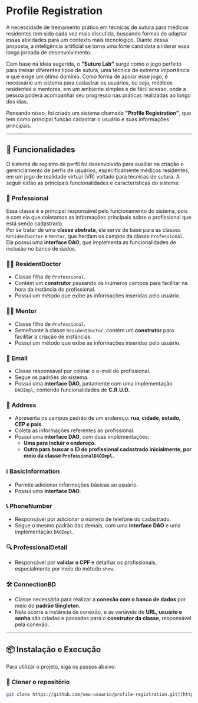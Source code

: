 # Profile Registration

A necessidade de treinamento prático em técnicas de sutura para médicos residentes tem sido cada vez mais discutida, buscando formas de adaptar essas atividades para um contexto mais tecnológico. Diante dessa proposta, a inteligência artificial se torna uma forte candidata a liderar essa longa jornada de desenvolvimento.  

Com base na ideia sugerida, o **"Suture Lab"** surge como o jogo perfeito para treinar diferentes tipos de sutura, uma técnica de extrema importância e que exige um ótimo domínio. Como forma de apoiar esse jogo, é necessário um sistema para cadastrar os usuários, ou seja, médicos residentes e mentores, em um ambiente simples e de fácil acesso, onde a pessoa poderá acompanhar seu progresso nas práticas realizadas ao longo dos dias.  

Pensando nisso, foi criado um sistema chamado **"Profile Registration"**, que tem como principal função cadastrar o usuário e suas informações principais.  

---

## 🚀 Funcionalidades  

O sistema de registro de perfil foi desenvolvido para auxiliar na criação e gerenciamento de perfis de usuários, especificamente médicos residentes, em um jogo de realidade virtual (VR) voltado para técnicas de sutura. A seguir estão as principais funcionalidades e características do sistema:  

### 🏥 **Professional**  

Essa classe é a principal responsável pelo funcionamento do sistema, pois é com ela que coletamos as informações principais sobre o profissional que está sendo cadastrado.  
Por se tratar de uma **classe abstrata**, ela serve de base para as classes `ResidentDoctor` e `Mentor`, que herdam os campos da classe `Professional`.  
Ela possui uma **interface DAO**, que implementa as funcionalidades de inclusão no banco de dados.  

### 👨‍⚕️ **ResidentDoctor**  

- Classe filha de `Professional`.  
- Contém um **construtor** passando os inúmeros campos para facilitar na hora da instância do profissional.  
- Possui um método que exibe as informações inseridas pelo usuário.  

### 🧑‍🏫 **Mentor**  

- Classe filha de `Professional`.  
- Semelhante à classe `ResidentDoctor`, contém um **construtor** para facilitar a criação de instâncias.  
- Possui um método que exibe as informações inseridas pelo usuário.  

### 📧 **Email**  

- Classe responsável por coletar o e-mail do profissional.  
- Segue os padrões do sistema.  
- Possui uma **interface DAO**, juntamente com uma implementação `DAOImpl`, contendo funcionalidades de **C.R.U.D.**  

### 📍 **Address**  

- Apresenta os campos padrão de um endereço: **rua, cidade, estado, CEP e país**.  
- Coleta as informações referentes ao profissional.  
- Possui uma **interface DAO**, com duas implementações:  
  - **Uma para incluir o endereço.**  
  - **Outra para buscar o ID do profissional cadastrado inicialmente, por meio da classe `ProfessionalDAOImpl`.**  

### ℹ️ **BasicInformation**  

- Permite adicionar informações básicas ao usuário.  
- Possui uma **interface DAO**.  

### 📞 **PhoneNumber**  

- Responsável por adicionar o número de telefone do cadastrado.  
- Segue o mesmo padrão das demais, com uma **interface DAO** e uma implementação `DAOImpl`.  

### 🔍 **ProfessionalDetail**  

- Responsável por **validar o CPF** e detalhar os profissionais, especialmente por meio do método `show`.  

### 🛠 **ConnectionBD**  

- Classe necessária para realizar a **conexão com o banco de dados** por meio do **padrão Singleton**.  
- Nela ocorre a instância da conexão, e as variáveis de **URL, usuário e senha** são criadas e passadas para o **construtor da classe**, responsável pela conexão.  

---

## 📦 **Instalação e Execução**  

Para utilizar o projeto, siga os passos abaixo:  

### 🔹 **Clonar o repositório**  
```sh
git clone https://github.com/seu-usuario/profile-registration.git](https://github.com/LucasVinicius45/ProfileRegistration.git)
